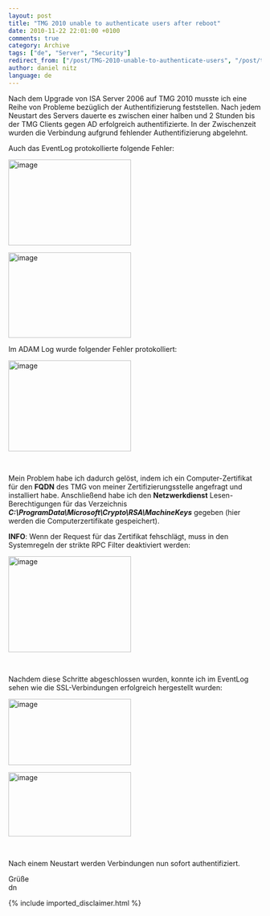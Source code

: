 ```yaml
---
layout: post
title: "TMG 2010 unable to authenticate users after reboot"
date: 2010-11-22 22:01:00 +0100
comments: true
category: Archive
tags: ["de", "Server", "Security"]
redirect_from: ["/post/TMG-2010-unable-to-authenticate-users", "/post/tmg-2010-unable-to-authenticate-users"]
author: daniel nitz
language: de
---
```

<!-- more -->
<p>Nach dem Upgrade von ISA Server 2006 auf TMG 2010 musste ich eine Reihe von Probleme bez&uuml;glich der Authentifizierung feststellen. Nach jedem Neustart des Servers dauerte es zwischen einer halben und 2 Stunden bis der TMG Clients gegen AD erfolgreich authentifizierte. In der Zwischenzeit wurden die Verbindung aufgrund fehlender Authentifizierung abgelehnt.</p>
<p>Auch das EventLog protokollierte folgende Fehler:</p>
<p><a href="/assets/archive/image_286.png"><img style="background-image: none; padding-left: 0px; padding-right: 0px; display: inline; padding-top: 0px; border: 0px;" title="image" src="/assets/archive/image_thumb_284.png" alt="image" width="244" height="171" border="0" /></a></p>
<p><a href="/assets/archive/image_287.png"><img style="background-image: none; padding-left: 0px; padding-right: 0px; display: inline; padding-top: 0px; border: 0px;" title="image" src="/assets/archive/image_thumb_285.png" alt="image" width="244" height="170" border="0" /></a></p>
<p>Im ADAM Log wurde folgender Fehler protokolliert:</p>
<p><a href="/assets/archive/image_288.png"><img style="background-image: none; padding-left: 0px; padding-right: 0px; display: inline; padding-top: 0px; border: 0px;" title="image" src="/assets/archive/image_thumb_286.png" alt="image" width="244" height="181" border="0" /></a></p>
<p>&nbsp;</p>
<p>Mein Problem habe ich dadurch gel&ouml;st, indem ich ein Computer-Zertifikat f&uuml;r den <strong>FQDN</strong> des TMG von meiner Zertifizierungsstelle angefragt und installiert habe. Anschlie&szlig;end habe ich den <strong>Netzwerkdienst</strong> Lesen-Berechtigungen f&uuml;r das Verzeichnis <strong><em>C:\ProgramData\Microsoft\Crypto\RSA\MachineKeys</em></strong> gegeben (hier werden die Computerzertifikate gespeichert).</p>
<p><strong>INFO</strong>: Wenn der Request f&uuml;r das Zertifikat fehschl&auml;gt, muss in den Systemregeln der strikte RPC Filter deaktiviert werden:</p>
<p><a href="/assets/archive/image_289.png"><img style="background-image: none; padding-left: 0px; padding-right: 0px; display: inline; padding-top: 0px; border: 0px;" title="image" src="/assets/archive/image_thumb_287.png" alt="image" width="244" height="191" border="0" /></a></p>
<p>&nbsp;</p>
<p>Nachdem diese Schritte abgeschlossen wurden, konnte ich im EventLog sehen wie die SSL-Verbindungen erfolgreich hergestellt wurden:</p>
<p><a href="/assets/archive/image_290.png"><img style="background-image: none; padding-left: 0px; padding-right: 0px; display: inline; padding-top: 0px; border: 0px;" title="image" src="/assets/archive/image_thumb_288.png" alt="image" width="244" height="132" border="0" /></a></p>
<p><a href="/assets/archive/image_291.png"><img style="background-image: none; padding-left: 0px; padding-right: 0px; display: inline; padding-top: 0px; border: 0px;" title="image" src="/assets/archive/image_thumb_289.png" alt="image" width="244" height="128" border="0" /></a></p>
<p>&nbsp;</p>
<p>Nach einem Neustart werden Verbindungen nun sofort authentifiziert.</p>
<p>Gr&uuml;&szlig;e <br />dn</p>
{% include imported_disclaimer.html %}
